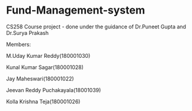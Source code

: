 # Fund-Management-system
CS258 Course project - done under the guidance of Dr.Puneet Gupta and Dr.Surya Prakash

Members:

M.Uday Kumar Reddy(180001030)

Kunal Kumar Sagar(180001028)

Jay Maheswari(180001022)

Jeevan Reddy Puchakayala(18001039)

Kolla Krishna Teja(180001026)
